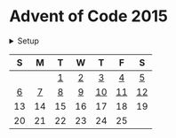 # Advent of Code 2015

<details>
  <summary>Setup</summary>

  Using [asdf](https://asdf-vm.com/#/):

  ```sh
  asdf plugin add erlang
  asdf plugin add elixir
  asdf install
  ```
</details>

|  S  |  M  |  T  |  W  |  T   |  F   |  S   |
| :-: | :-: | :-: | :-: | :-:  | :-:  | :-:  |
|     |     | [1] | [2] | [3]  | [4]  | [5]  |
| [6] | [7] | [8] | [9] | [10] | [11] | [12] |
| 13  | 14  | 15  | 16  | 17   | 18   | 19   |
| 20  | 21  | 22  | 23  | 24   | 25   |      |

[1]: ./lib/2015/1.ex
[2]: ./lib/2015/2.ex
[3]: ./lib/2015/3.ex
[4]: ./lib/2015/4.ex
[5]: ./lib/2015/5.ex
[6]: ./lib/2015/6.ex
[7]: ./lib/2015/7.ex
[8]: ./lib/2015/8.ex
[9]: ./lib/2015/9.ex
[10]: ./lib/2015/10.ex
[11]: ./lib/2015/11.ex
[12]: ./lib/2015/12.ex

